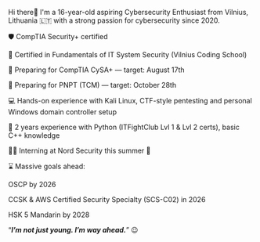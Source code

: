 Hi there👋 I'm a 16-year-old aspiring Cybersecurity Enthusiast from Vilnius, Lithuania 🇱🇹 with a strong passion for cybersecurity since 2020.

🛡️ CompTIA Security+ certified

🧠 Certified in Fundamentals of IT System Security (Vilnius Coding School)

🎯 Preparing for CompTIA CySA+ — target: August 17th

🎯 Preparing for PNPT (TCM) — target: October 28th

💻 Hands-on experience with Kali Linux, CTF-style pentesting and personal Windows domain controller setup

🐍 2 years experience with Python (ITFightClub Lvl 1 & Lvl 2 certs), basic C++ knowledge

👨‍💻 Interning at Nord Security this summer 👀

⌛ Massive goals ahead:

  OSCP by 2026

  CCSK & AWS Certified Security Specialty (SCS-C02) in 2026

  HSK 5 Mandarin by 2028


“***I’m not just young. I’m way ahead.***” 😉
